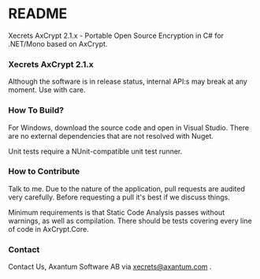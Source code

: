 # README #

Xecrets AxCrypt 2.1.x - Portable Open Source Encryption in C# for .NET/Mono based on AxCrypt.

### Xecrets AxCrypt 2.1.x ###

Although the software is in release status, internal API:s may break at any moment. Use with care.

### How To Build? ###

For Windows, download the source code and open in Visual Studio. There
are no external dependencies that are not resolved with Nuget.

Unit tests require a NUnit-compatible unit test runner.

### How to Contribute ###

Talk to me. Due to the nature of the application, pull requests are audited very carefully.
Before requesting a pull it's best if we discuss things.

Minimum requirements is that Static Code Analysis passes without warnings, as well as
compilation. There should be tests covering every line of code in AxCrypt.Core.

### Contact ###

Contact Us, Axantum Software AB via xecrets@axantum.com .
